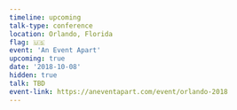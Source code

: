 ```yaml
---
timeline: upcoming
talk-type: conference
location: Orlando, Florida
flag: 🇺🇸
event: 'An Event Apart'
upcoming: true
date: '2018-10-08'
hidden: true
talk: TBD
event-link: https://aneventapart.com/event/orlando-2018
---
```

